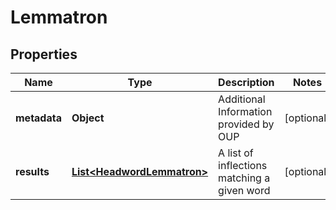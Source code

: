 
# Lemmatron

## Properties
Name | Type | Description | Notes
------------ | ------------- | ------------- | -------------
**metadata** | **Object** | Additional Information provided by OUP |  [optional]
**results** | [**List&lt;HeadwordLemmatron&gt;**](HeadwordLemmatron.md) | A list of inflections matching a given word |  [optional]



